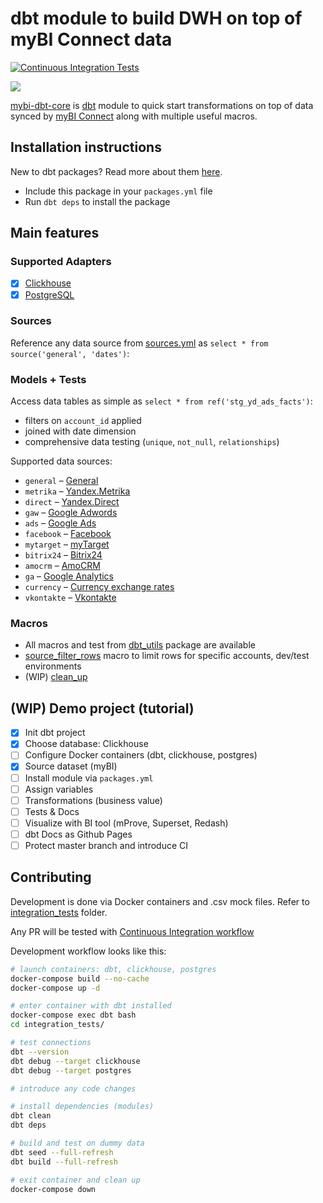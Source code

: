 # dbt module to build DWH on top of myBI Connect data

[![Continuous Integration Tests](https://github.com/kzzzr/mybi-dbt-core/actions/workflows/ci.yml/badge.svg)](https://github.com/kzzzr/mybi-dbt-core/actions/workflows/ci.yml)

![](https://habrastorage.org/webt/l8/9t/gu/l89tgucplrrnkg421ytbfceg7ia.png)

[mybi-dbt-core](https://github.com/kzzzr/mybi-dbt-core) is [dbt](https://www.getdbt.com/) module to quick start transformations on top of data synced by [myBI Connect](https://connect.mybi.ru/) along with multiple useful macros.


## Installation instructions

New to dbt packages? Read more about them [here](https://docs.getdbt.com/docs/building-a-dbt-project/package-management/).

* Include this package in your `packages.yml` file
* Run `dbt deps` to install the package

## Main features

### Supported Adapters
- [x] [Clickhouse](https://docs.getdbt.com/reference/warehouse-setups/clickhouse-setup)
- [x] [PostgreSQL](https://docs.getdbt.com/reference/warehouse-setups/postgres-setup)

### Sources
Reference any data source from [sources.yml](models/sources/sources.yml) as `select * from source('general', 'dates')`:

### Models + Tests

Access data tables as simple as `select * from ref('stg_yd_ads_facts')`:
* filters on `account_id` applied
* joined with date dimension
* comprehensive data testing (`unique`, `not_null`, `relationships`)

Supported data sources:
* `general` – [General]()
* `metrika` – [Yandex.Metrika](https://docs.mybi.ru/yandeks-metrika-beta-struktura-bazovoy-vygruzki/)
* `direct` – [Yandex.Direct ](https://docs.mybi.ru/yandeks-direkt-struktura-bazovoy-vygruzki/)
* `gaw` – [Google Adwords]()
* `ads` – [Google Ads](https://docs.mybi.ru/google-ads-struktura-bazovoy-vygruzki/)
* `facebook` – [Facebook]()
* `mytarget` – [myTarget](https://docs.mybi.ru/mytarget-struktura-bazovoy-vygruzki/)
* `bitrix24` – [Bitrix24](https://docs.mybi.ru/bitriks24-struktura-bazovoy-vygruzki/)
* `amocrm` – [AmoCRM](https://docs.mybi.ru/amocrm-struktura-bazovoy-vygruzki/)
* `ga` – [Google Analytics](https://docs.mybi.ru/google-analytics-struktura-bazovoy-vygruzki/)
* `currency` – [Currency exchange rates](https://docs.mybi.ru/kursy-valyut-struktura-bazovoy-vygruzki/)
* `vkontakte` – [Vkontakte](https://docs.mybi.ru/vkontakte-struktura-bazovoy-vygruzki/)

### Macros

* All macros and test from [dbt_utils](https://github.com/dbt-labs/dbt-utils) package are available
* [source_filter_rows](macros/source_filter_rows.sql) macro to limit rows for specific accounts, dev/test environments
* (WIP) [clean_up](macros/clean_up.sql)

## (WIP) Demo project (tutorial)

- [x] Init dbt project
- [x] Choose database: Clickhouse
- [ ] Configure Docker containers (dbt, clickhouse, postgres)
- [x] Source dataset (myBI)
- [ ] Install module via `packages.yml`
- [ ] Assign variables
- [ ] Transformations (business value)
- [ ] Tests & Docs
- [ ] Visualize with BI tool (mProve, Superset, Redash)
- [ ] dbt Docs as Github Pages
- [ ] Protect master branch and introduce CI

## Contributing

Development is done via Docker containers and .csv mock files. Refer to [integration_tests](integration_tests) folder.

Any PR will be tested with [Continuous Integration workflow](.github/workflows/ci.yml)

Development workflow looks like this: 

```bash
# launch containers: dbt, clickhouse, postgres
docker-compose build --no-cache
docker-compose up -d

# enter container with dbt installed
docker-compose exec dbt bash
cd integration_tests/

# test connections
dbt --version
dbt debug --target clickhouse
dbt debug --target postgres

# introduce any code changes

# install dependencies (modules)
dbt clean
dbt deps

# build and test on dummy data
dbt seed --full-refresh
dbt build --full-refresh

# exit container and clean up
docker-compose down
```

